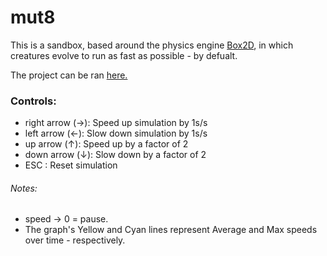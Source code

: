 # mut8

This is a sandbox, based around the physics engine [Box2D](https://github.com/erincatto/Box2D),
in which creatures evolve to run as fast as possible - by defualt.

The project can be ran [here.](https://rawgit.com/tobq/mut8/master/index.html)

### Controls:
* right arrow (→): Speed up simulation by 1s/s
* left arrow (←): Slow down simulation by 1s/s
* up arrow (↑): Speed up by a factor of 2
* down arrow (↓): Slow down by a factor of 2
* ESC : Reset simulation

###### Notes:
* speed → 0 = pause.
* The graph's Yellow and Cyan lines represent Average and Max speeds over time - respectively.
